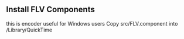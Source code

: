 Install FLV Components
----------------------
this is encoder useful for Windows users
Copy src/FLV.component into /Library/QuickTime


